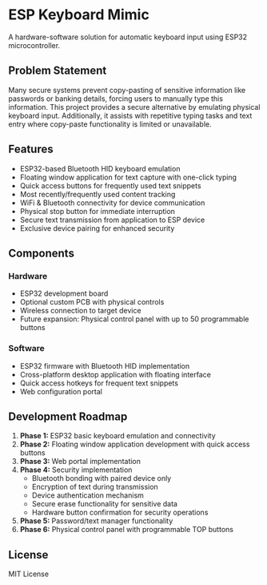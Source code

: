 # ESP Keyboard Mimic

A hardware-software solution for automatic keyboard input using ESP32 microcontroller.

## Problem Statement

Many secure systems prevent copy-pasting of sensitive information like passwords or banking details, forcing users to manually type this information. This project provides a secure alternative by emulating physical keyboard input. Additionally, it assists with repetitive typing tasks and text entry where copy-paste functionality is limited or unavailable.

## Features

- ESP32-based Bluetooth HID keyboard emulation
- Floating window application for text capture with one-click typing
- Quick access buttons for frequently used text snippets
- Most recently/frequently used content tracking
- WiFi & Bluetooth connectivity for device communication
- Physical stop button for immediate interruption
- Secure text transmission from application to ESP device
- Exclusive device pairing for enhanced security

## Components

### Hardware
- ESP32 development board
- Optional custom PCB with physical controls
- Wireless connection to target device
- Future expansion: Physical control panel with up to 50 programmable buttons

### Software
- ESP32 firmware with Bluetooth HID implementation
- Cross-platform desktop application with floating interface
- Quick access hotkeys for frequent text snippets
- Web configuration portal

## Development Roadmap

1. **Phase 1:** ESP32 basic keyboard emulation and connectivity
2. **Phase 2:** Floating window application development with quick access buttons
3. **Phase 3:** Web portal implementation
4. **Phase 4:** Security implementation
   - Bluetooth bonding with paired device only
   - Encryption of text during transmission
   - Device authentication mechanism
   - Secure erase functionality for sensitive data
   - Hardware button confirmation for security operations
5. **Phase 5:** Password/text manager functionality
6. **Phase 6:** Physical control panel with programmable TOP buttons

## License
MIT License
